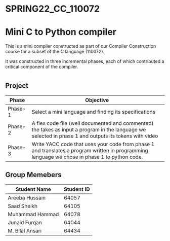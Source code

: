 #
# SPRING22_CC_110072

# Mini C to Python compiler
This is a mini compiler constructed as part of our Compiler Construction course for a subset of the C language (110072).

It was constructed in three incremental phases, each of which contributed a critical component of the compiler.

#
## Project 

| Phase   | Objective                                                                                                                                              |
|---------|----------------------------------------------------------------------------------------------                                                          |
| Phase-1 | Select a mini language and finding its specifications                                                                                                  |
| Phase-2 | A flex code file (well documented and commented) the takes as input a program in the language we selected in phase 1 and outputs its tokens with video |
| Phase-3 | Write YACC code that uses your code from phase 1 and translates a program written in programming language we chose in phase 1 to python code.          |

## Group Memebers

| Student Name  | Student ID |
| ---- | --- | 
| Areeba Hussain | 64057  | 
| Saad Sheikh    | 64105  |
| Muhammad Hammad| 64078  |
| Junaid Furqan |  64044|
| M. Bilal Ansari |  64434|
